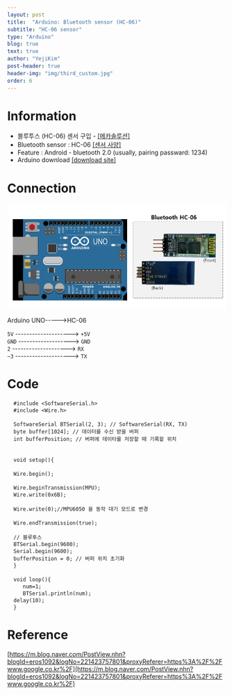 ```yaml
---
layout: post
title:  "Arduino: Bluetooth sensor (HC-06)"
subtitle: "HC-06 sensor"
type: "Arduino"
blog: true
text: true
author: "YejiKim"
post-header: true
header-img: "img/third_custom.jpg"
order: 6
---
```




# Information

- 블루투스 (HC-06) 센서 구입 - [[메카솔루션]](http://mechasolution.com/shop/main/index.php) 
- Bluetooth sensor : HC-06 [[센서 사양]](http://mechasolution.com/shop/goods/goods_view.php?goodsno=71794&category=)
- Feature : Android - bluetooth 2.0 (usually, pairing passward: 1234)  
- Arduino download [[download site]](https://www.arduino.cc/en/Main/Software) 


# Connection 
![BluetoothSensor](./img/BluetoothSensor.PNG) 

Arduino UNO----->HC-06 

`5V` --------------------> `+5V`     
`GND` -------------------> `GND`   
`2` --------------------> `RX`   
`~3` --------------------> `TX` 

# Code 
     
      #include <SoftwareSerial.h>
      #include <Wire.h>
      
      SoftwareSerial BTSerial(2, 3); // SoftwareSerial(RX, TX)
      byte buffer[1024]; // 데이터를 수신 받을 버퍼
      int bufferPosition; // 버퍼에 데이타를 저장할 때 기록할 위치


      void setup(){     

      Wire.begin();

      Wire.beginTransmission(MPU);
      Wire.write(0x6B);

      Wire.write(0);//MPU6050 을 동작 대기 모드로 변경

      Wire.endTransmission(true);

      // 블루투스
      BTSerial.begin(9600);
      Serial.begin(9600); 
      bufferPosition = 0; // 버퍼 위치 초기화
      }
 
      void loop(){
         num=1;
         BTSerial.println(num);       
      delay(10);
      } 
     
     

# Reference
[https://m.blog.naver.com/PostView.nhn?blogId=eros1092&logNo=221423757801&proxyReferer=https%3A%2F%2Fwww.google.co.kr%2F](https://m.blog.naver.com/PostView.nhn?blogId=eros1092&logNo=221423757801&proxyReferer=https%3A%2F%2Fwww.google.co.kr%2F)


